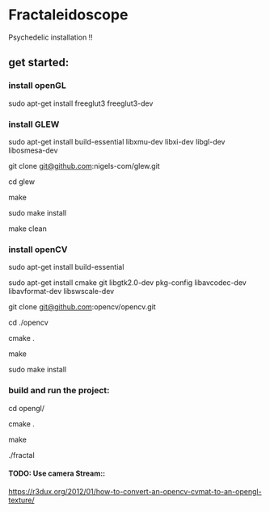 # Fractaleidoscope

Psychedelic installation !!

## get started: 


### install openGL

sudo apt-get install freeglut3 freeglut3-dev

### install GLEW

sudo apt-get install build-essential libxmu-dev libxi-dev libgl-dev libosmesa-dev

git clone git@github.com:nigels-com/glew.git

cd glew

make

sudo make install

make clean

### install openCV

sudo apt-get install build-essential

sudo apt-get install cmake git libgtk2.0-dev pkg-config libavcodec-dev libavformat-dev libswscale-dev

git clone git@github.com:opencv/opencv.git

cd ./opencv

cmake .

make 

sudo make install

### build and run the project:

cd opengl/

cmake .

make

./fractal


#### TODO: Use camera Stream::

https://r3dux.org/2012/01/how-to-convert-an-opencv-cvmat-to-an-opengl-texture/


